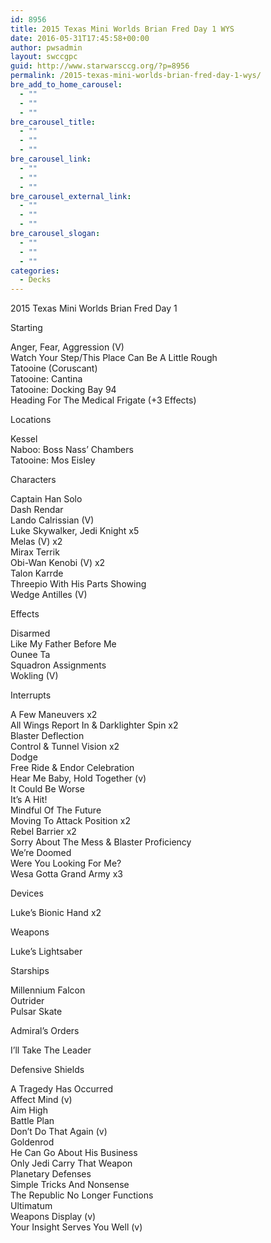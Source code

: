 ```yaml
---
id: 8956
title: 2015 Texas Mini Worlds Brian Fred Day 1 WYS
date: 2016-05-31T17:45:58+00:00
author: pwsadmin
layout: swccgpc
guid: http://www.starwarsccg.org/?p=8956
permalink: /2015-texas-mini-worlds-brian-fred-day-1-wys/
bre_add_to_home_carousel:
  - ""
  - ""
  - ""
bre_carousel_title:
  - ""
  - ""
  - ""
bre_carousel_link:
  - ""
  - ""
  - ""
bre_carousel_external_link:
  - ""
  - ""
  - ""
bre_carousel_slogan:
  - ""
  - ""
  - ""
categories:
  - Decks
---
```

2015 Texas Mini Worlds Brian Fred Day 1

Starting

Anger, Fear, Aggression (V)  
Watch Your Step/This Place Can Be A Little Rough  
Tatooine (Coruscant)  
Tatooine: Cantina  
Tatooine: Docking Bay 94  
Heading For The Medical Frigate (+3 Effects)

Locations

Kessel  
Naboo: Boss Nass&#8217; Chambers  
Tatooine: Mos Eisley

Characters

Captain Han Solo  
Dash Rendar  
Lando Calrissian (V)  
Luke Skywalker, Jedi Knight x5  
Melas (V) x2  
Mirax Terrik  
Obi-Wan Kenobi (V) x2  
Talon Karrde  
Threepio With His Parts Showing  
Wedge Antilles (V)

Effects

Disarmed  
Like My Father Before Me  
Ounee Ta  
Squadron Assignments  
Wokling (V) 

Interrupts

A Few Maneuvers x2  
All Wings Report In & Darklighter Spin x2  
Blaster Deflection  
Control & Tunnel Vision x2  
Dodge  
Free Ride & Endor Celebration  
Hear Me Baby, Hold Together (v)  
It Could Be Worse  
It&#8217;s A Hit!  
Mindful Of The Future  
Moving To Attack Position x2  
Rebel Barrier x2  
Sorry About The Mess & Blaster Proficiency  
We&#8217;re Doomed  
Were You Looking For Me?  
Wesa Gotta Grand Army x3

Devices

Luke&#8217;s Bionic Hand x2

Weapons

Luke&#8217;s Lightsaber

Starships

Millennium Falcon  
Outrider  
Pulsar Skate

Admiral&#8217;s Orders

I&#8217;ll Take The Leader

Defensive Shields

A Tragedy Has Occurred  
Affect Mind (v)  
Aim High  
Battle Plan  
Don&#8217;t Do That Again (v)  
Goldenrod  
He Can Go About His Business  
Only Jedi Carry That Weapon  
Planetary Defenses  
Simple Tricks And Nonsense  
The Republic No Longer Functions  
Ultimatum  
Weapons Display (v)  
Your Insight Serves You Well (v)
